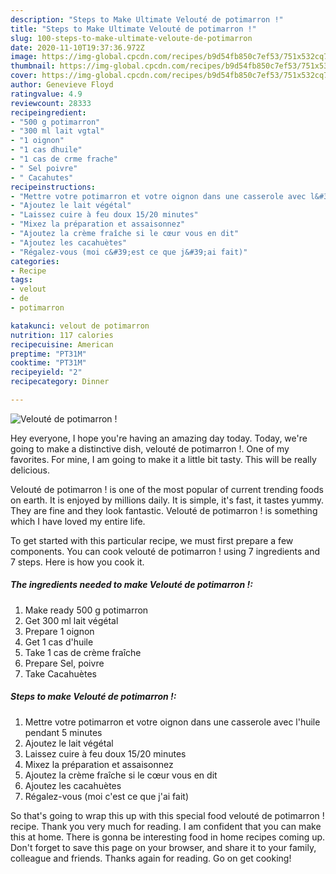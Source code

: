 ```yaml
---
description: "Steps to Make Ultimate Velouté de potimarron !"
title: "Steps to Make Ultimate Velouté de potimarron !"
slug: 100-steps-to-make-ultimate-veloute-de-potimarron
date: 2020-11-10T19:37:36.972Z
image: https://img-global.cpcdn.com/recipes/b9d54fb850c7ef53/751x532cq70/veloute-de-potimarron-photo-principale-de-la-recette.jpg
thumbnail: https://img-global.cpcdn.com/recipes/b9d54fb850c7ef53/751x532cq70/veloute-de-potimarron-photo-principale-de-la-recette.jpg
cover: https://img-global.cpcdn.com/recipes/b9d54fb850c7ef53/751x532cq70/veloute-de-potimarron-photo-principale-de-la-recette.jpg
author: Genevieve Floyd
ratingvalue: 4.9
reviewcount: 28333
recipeingredient:
- "500 g potimarron"
- "300 ml lait vgtal"
- "1 oignon"
- "1 cas dhuile"
- "1 cas de crme frache"
- " Sel poivre"
- " Cacahutes"
recipeinstructions:
- "Mettre votre potimarron et votre oignon dans une casserole avec l&#39;huile pendant 5 minutes"
- "Ajoutez le lait végétal"
- "Laissez cuire à feu doux 15/20 minutes"
- "Mixez la préparation et assaisonnez"
- "Ajoutez la crème fraîche si le cœur vous en dit"
- "Ajoutez les cacahuètes"
- "Régalez-vous (moi c&#39;est ce que j&#39;ai fait)"
categories:
- Recipe
tags:
- velout
- de
- potimarron

katakunci: velout de potimarron 
nutrition: 117 calories
recipecuisine: American
preptime: "PT31M"
cooktime: "PT31M"
recipeyield: "2"
recipecategory: Dinner

---
```



![Velouté de potimarron !](https://img-global.cpcdn.com/recipes/b9d54fb850c7ef53/751x532cq70/veloute-de-potimarron-photo-principale-de-la-recette.jpg)

Hey everyone, I hope you're having an amazing day today. Today, we're going to make a distinctive dish, velouté de potimarron !. One of my favorites. For mine, I am going to make it a little bit tasty. This will be really delicious.

Velouté de potimarron ! is one of the most popular of current trending foods on earth. It is enjoyed by millions daily. It is simple, it's fast, it tastes yummy. They are fine and they look fantastic. Velouté de potimarron ! is something which I have loved my entire life.




To get started with this particular recipe, we must first prepare a few components. You can cook velouté de potimarron ! using 7 ingredients and 7 steps. Here is how you cook it.

<!--inarticleads1-->

##### The ingredients needed to make Velouté de potimarron !:

1. Make ready 500 g potimarron
1. Get 300 ml lait végétal
1. Prepare 1 oignon
1. Get 1 cas d&#39;huile
1. Take 1 cas de crème fraîche
1. Prepare  Sel, poivre
1. Take  Cacahuètes




<!--inarticleads2-->

##### Steps to make Velouté de potimarron !:

1. Mettre votre potimarron et votre oignon dans une casserole avec l&#39;huile pendant 5 minutes
1. Ajoutez le lait végétal
1. Laissez cuire à feu doux 15/20 minutes
1. Mixez la préparation et assaisonnez
1. Ajoutez la crème fraîche si le cœur vous en dit
1. Ajoutez les cacahuètes
1. Régalez-vous (moi c&#39;est ce que j&#39;ai fait)




So that's going to wrap this up with this special food velouté de potimarron ! recipe. Thank you very much for reading. I am confident that you can make this at home. There is gonna be interesting food in home recipes coming up. Don't forget to save this page on your browser, and share it to your family, colleague and friends. Thanks again for reading. Go on get cooking!
